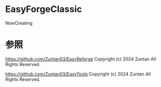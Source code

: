 # EasyForgeClassic
NowCreating


# 参照

https://github.com/Zuntan03/EasyReforge
Copyright (c) 2024 Zuntan All Rights Reserved.

https://github.com/Zuntan03/EasyTools
Copyright (c) 2024 Zuntan All Rights Reserved.
